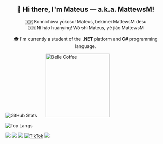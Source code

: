 ## 
<h2 align="center">👋 Hi there, I'm Mateus — a.k.a. MattewsM!</h2>

<p align="center">
  🇯🇵 Konnichiwa yōkoso! Mateus, bekimei MattewsM desu <br>
  🇨🇳 Nǐ hǎo huānyíng! Wǒ shì Mateus, yě jiào MattewsM  <br><br>
  🎓 I'm currently a student of the <strong>.NET</strong> platform and <strong>C#</strong> programming language.<br>  
</p>  

<p align="left">
  <img src="https://github-readme-stats.vercel.app/api?username=MattewsM&show_icons=true&bg_color=00000000" alt="GitHub Stats" />
  &nbsp;&nbsp;&nbsp;&nbsp;&nbsp;
  <img src="belle-zzz.gif" alt="Belle Coffee" width="200" />
</p
<div align="left">
  <img src="https://github-readme-stats.vercel.app/api/top-langs/?username=MattewsM&layout=donut-vertical&langs_count=8&theme=transparent" alt="Top Langs" />
</div>



<a href="https://www.youtube.com/@mattewsmendes" target="_blank"><img src="https://img.shields.io/badge/YouTube-FF0000?style=for-the-badge&logo=youtube&logoColor=white"></a>
<a href="https://www.instagram.com/mateusmendesws/" target="_blank"><img src="https://img.shields.io/badge/-Instagram-%23E4405F?style=for-the-badge&logo=instagram&logoColor=white"></a>
<a href="https://www.twitch.tv/mattewsmendes" target="_blank"><img src="https://img.shields.io/badge/Twitch-9146FF?style=for-the-badge&logo=twitch&logoColor=white"></a>
<a href="https://www.tiktok.com/@mattewsmendes" target="_blank"><img src="https://img.shields.io/badge/TikTok-000000?style=for-the-badge&logo=tiktok&logoColor=white" alt="TikTok"></a> 
<a href="https://www.linkedin.com/in/mattewsmendes/" target="_blank"><img src="https://img.shields.io/badge/-LinkedIn-%230077B5?style=for-the-badge&logo=linkedin&logoColor=white"></a>
